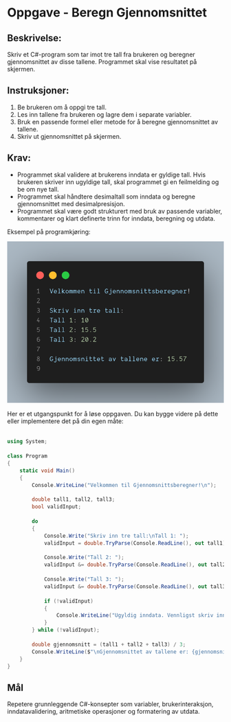 # Oppgave - Beregn Gjennomsnittet 

## Beskrivelse: 

Skriv et C#-program som tar imot tre tall fra brukeren og beregner gjennomsnittet av disse tallene. Programmet skal vise resultatet på skjermen.  

## Instruksjoner: 
1. Be brukeren om å oppgi tre tall. 
2. Les inn tallene fra brukeren og lagre dem i separate variabler. 
3. Bruk en passende formel eller metode for å beregne gjennomsnittet av tallene. 
4. Skriv ut gjennomsnittet på skjermen. 

## Krav: 

* Programmet skal validere at brukerens inndata er gyldige tall. Hvis brukeren skriver inn ugyldige tall, skal programmet gi en feilmelding og be om nye tall. 
* Programmet skal håndtere desimaltall som inndata og beregne gjennomsnittet med desimalpresisjon. 
* Programmet skal være godt strukturert med bruk av passende variabler, kommentarer og klart definerte trinn for inndata, beregning og utdata. 

Eksempel på programkjøring: 

![](img/gjennomgang.png)

Her er et utgangspunkt for å løse oppgaven. Du kan bygge videre på dette eller implementere det på din egen måte: 

```csharp

using System;

class Program
{
    static void Main()
    {
        Console.WriteLine("Velkommen til Gjennomsnittsberegner!\n");

        double tall1, tall2, tall3;
        bool validInput;

        do
        {
            Console.Write("Skriv inn tre tall:\nTall 1: ");
            validInput = double.TryParse(Console.ReadLine(), out tall1);

            Console.Write("Tall 2: ");
            validInput &= double.TryParse(Console.ReadLine(), out tall2);

            Console.Write("Tall 3: ");
            validInput &= double.TryParse(Console.ReadLine(), out tall3);

            if (!validInput)
            {
                Console.WriteLine("Ugyldig inndata. Vennligst skriv inn tall på riktig format.");
            }
        } while (!validInput);

        double gjennomsnitt = (tall1 + tall2 + tall3) / 3;
        Console.WriteLine($"\nGjennomsnittet av tallene er: {gjennomsnitt.ToString("F2")}");
    }
}
```

## Mål
Repetere grunnleggende C#-konsepter som variabler, brukerinteraksjon, inndatavalidering, aritmetiske operasjoner og formatering av utdata.